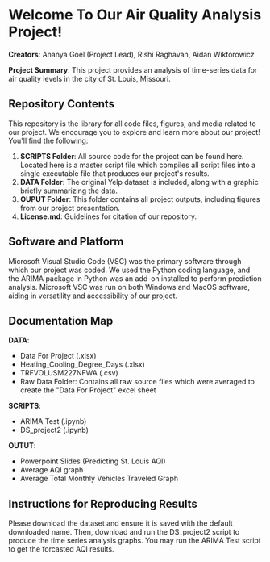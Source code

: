 # Welcome To Our Air Quality Analysis Project!

**Creators**: Ananya Goel (Project Lead), Rishi Raghavan, Aidan Wiktorowicz

**Project Summary**: This project provides an analysis of time-series data for air quality levels in the city of St. Louis, Missouri.

## Repository Contents
This repository is the library for all code files, figures, and media related to our project. We encourage you to explore and learn more about our project!
You'll find the following: 

1) **SCRIPTS Folder**: All source code for the project can be found here. Located here is a master script file which compiles all script files into a single executable file that produces our project's results.  
2) **DATA Folder**: The original Yelp dataset is included, along with a graphic briefly summarizing the data.
3) **OUPUT Folder**: This folder contains all project outputs, including figures from our project presentation.   
4) **License.md**: Guidelines for citation of our repository.

## Software and Platform
Microsoft Visual Studio Code (VSC) was the primary software through which our project was coded. We used the Python coding language, and the ARIMA package in Python was an add-on installed to perform prediction analysis. Microsoft VSC was run on both Windows and MacOS software, aiding in versatility and accessibility of our project. 

## Documentation Map
**DATA**:
- Data For Project (.xlsx)
- Heating_Cooling_Degree_Days (.xlsx)
- TRFVOLUSM227NFWA (.csv)
- Raw Data Folder: Contains all raw source files which were averaged to create the "Data For Project" excel sheet

**SCRIPTS**:
- ARIMA Test (.ipynb)
- DS_project2 (.ipynb)

**OUTUT**: 
- Powerpoint Slides (Predicting St. Louis AQI)
- Average AQI graph
- Average Total Monthly Vehicles Traveled Graph

## Instructions for Reproducing Results
Please download the dataset and ensure it is saved with the default downloaded name. Then, download and run the DS_project2 script to produce the time series analysis graphs. You may run the ARIMA Test script to get the forcasted AQI results.
